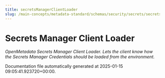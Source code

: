 ```yaml
---
title: secretsManagerClientLoader
slug: /main-concepts/metadata-standard/schemas/security/secrets/secretsmanagerclientloader
---
```


# Secrets Manager Client Loader

*OpenMetadata Secrets Manager Client Loader. Lets the client know how the Secrets Manager Credentials should be loaded from the environment.*



Documentation file automatically generated at 2025-01-15 09:05:41.923720+00:00.
